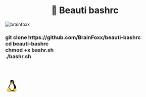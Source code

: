 <h1 align="center">👾 Beauti bashrc</h1>
<p align="left"> <img src="https://komarev.com/ghpvc/?username=brainfoxx&label=Profile%20Views&color=0e75b6&style=flat-square" alt="brainfoxx" /> </p>
<h3>git clone https://github.com/BrainFoxx/beauti-bashrc<br>
cd beauti-bashrc<br>
chmod +x bashr.sh<br>
./bashr.sh
</h3>
<br>
<br>
<p align="left"> <a href="https://www.linux.org/" target="_blank" rel="noreferrer"> <img src="https://raw.githubusercontent.com/devicons/devicon/master/icons/linux/linux-original.svg" alt="linux" width="40" height="40"/> </a> </p>


